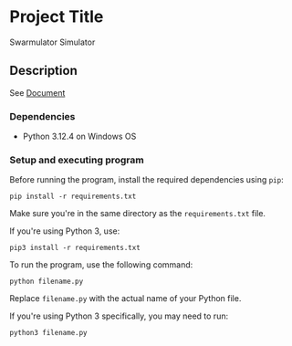# Project Title

Swarmulator Simulator

## Description

See [Document](https://docs.google.com/document/d/1TlTe65f_FflDNYchxWBmaPm8u2P7LipxdY3GkswwWMI/edit?usp=sharing)

### Dependencies

* Python 3.12.4 on Windows OS

### Setup and executing program

Before running the program, install the required dependencies using `pip`:

```
pip install -r requirements.txt
```

Make sure you're in the same directory as the ```requirements.txt``` file.

If you're using Python 3, use:

```pip3 install -r requirements.txt```

To run the program, use the following command:

```python filename.py```

Replace ```filename.py``` with the actual name of your Python file.

If you're using Python 3 specifically, you may need to run:

```python3 filename.py```
